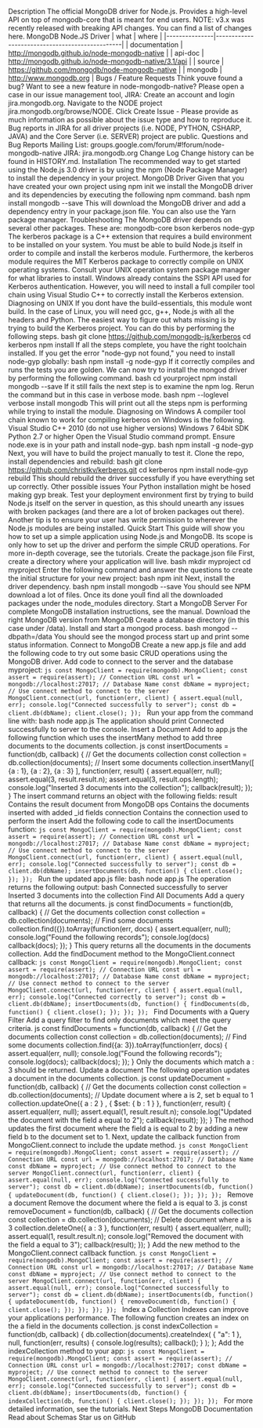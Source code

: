 Description The official MongoDB driver for Node.js. Provides a high-level API on top of mongodb-core that is meant for end users. NOTE: v3.x was recently released with breaking API changes. You can find a list of changes here. MongoDB Node.JS Driver | what | where | |---------------|------------------------------------------------| | documentation | http://mongodb.github.io/node-mongodb-native | | api-doc | http://mongodb.github.io/node-mongodb-native/3.1/api | | source | https://github.com/mongodb/node-mongodb-native | | mongodb | http://www.mongodb.org | Bugs / Feature Requests Think youve found a bug? Want to see a new feature in node-mongodb-native? Please open a case in our issue management tool, JIRA: Create an account and login jira.mongodb.org. Navigate to the NODE project jira.mongodb.org/browse/NODE. Click Create Issue - Please provide as much information as possible about the issue type and how to reproduce it. Bug reports in JIRA for all driver projects (i.e. NODE, PYTHON, CSHARP, JAVA) and the Core Server (i.e. SERVER) project are public. Questions and Bug Reports Mailing List: groups.google.com/forum/#!forum/node-mongodb-native JIRA: jira.mongodb.org Change Log Change history can be found in HISTORY.md. Installation The recommended way to get started using the Node.js 3.0 driver is by using the npm (Node Package Manager) to install the dependency in your project. MongoDB Driver Given that you have created your own project using npm init we install the MongoDB driver and its dependencies by executing the following npm command. bash npm install mongodb --save This will download the MongoDB driver and add a dependency entry in your package.json file. You can also use the Yarn package manager. Troubleshooting The MongoDB driver depends on several other packages. These are: mongodb-core bson kerberos node-gyp The kerberos package is a C++ extension that requires a build environment to be installed on your system. You must be able to build Node.js itself in order to compile and install the kerberos module. Furthermore, the kerberos module requires the MIT Kerberos package to correctly compile on UNIX operating systems. Consult your UNIX operation system package manager for what libraries to install. Windows already contains the SSPI API used for Kerberos authentication. However, you will need to install a full compiler tool chain using Visual Studio C++ to correctly install the Kerberos extension. Diagnosing on UNIX If you dont have the build-essentials, this module wont build. In the case of Linux, you will need gcc, g++, Node.js with all the headers and Python. The easiest way to figure out whats missing is by trying to build the Kerberos project. You can do this by performing the following steps. bash git clone https://github.com/mongodb-js/kerberos cd kerberos npm install If all the steps complete, you have the right toolchain installed. If you get the error "node-gyp not found," you need to install node-gyp globally: bash npm install -g node-gyp If it correctly compiles and runs the tests you are golden. We can now try to install the mongod driver by performing the following command. bash cd yourproject npm install mongodb --save If it still fails the next step is to examine the npm log. Rerun the command but in this case in verbose mode. bash npm --loglevel verbose install mongodb This will print out all the steps npm is performing while trying to install the module. Diagnosing on Windows A compiler tool chain known to work for compiling kerberos on Windows is the following. Visual Studio C++ 2010 (do not use higher versions) Windows 7 64bit SDK Python 2.7 or higher Open the Visual Studio command prompt. Ensure node.exe is in your path and install node-gyp. bash npm install -g node-gyp Next, you will have to build the project manually to test it. Clone the repo, install dependencies and rebuild: bash git clone https://github.com/christkv/kerberos.git cd kerberos npm install node-gyp rebuild This should rebuild the driver successfully if you have everything set up correctly. Other possible issues Your Python installation might be hosed making gyp break. Test your deployment environment first by trying to build Node.js itself on the server in question, as this should unearth any issues with broken packages (and there are a lot of broken packages out there). Another tip is to ensure your user has write permission to wherever the Node.js modules are being installed. Quick Start This guide will show you how to set up a simple application using Node.js and MongoDB. Its scope is only how to set up the driver and perform the simple CRUD operations. For more in-depth coverage, see the tutorials. Create the package.json file First, create a directory where your application will live. bash mkdir myproject cd myproject Enter the following command and answer the questions to create the initial structure for your new project: bash npm init Next, install the driver dependency. bash npm install mongodb --save You should see NPM download a lot of files. Once its done youll find all the downloaded packages under the node_modules directory. Start a MongoDB Server For complete MongoDB installation instructions, see the manual. Download the right MongoDB version from MongoDB Create a database directory (in this case under /data). Install and start a mongod process. bash mongod --dbpath=/data You should see the mongod process start up and print some status information. Connect to MongoDB Create a new app.js file and add the following code to try out some basic CRUD operations using the MongoDB driver. Add code to connect to the server and the database myproject: ```js const MongoClient = require(mongodb).MongoClient; const assert = require(assert); // Connection URL const url = mongodb://localhost:27017; // Database Name const dbName = myproject; // Use connect method to connect to the server MongoClient.connect(url, function(err, client) { assert.equal(null, err); console.log("Connected successfully to server"); const db = client.db(dbName); client.close(); }); ``` Run your app from the command line with: bash node app.js The application should print Connected successfully to server to the console. Insert a Document Add to app.js the following function which uses the insertMany method to add three documents to the documents collection. js const insertDocuments = function(db, callback) { // Get the documents collection const collection = db.collection(documents); // Insert some documents collection.insertMany([ {a : 1}, {a : 2}, {a : 3} ], function(err, result) { assert.equal(err, null); assert.equal(3, result.result.n); assert.equal(3, result.ops.length); console.log("Inserted 3 documents into the collection"); callback(result); }); } The insert command returns an object with the following fields: result Contains the result document from MongoDB ops Contains the documents inserted with added _id fields connection Contains the connection used to perform the insert Add the following code to call the insertDocuments function: ```js const MongoClient = require(mongodb).MongoClient; const assert = require(assert); // Connection URL const url = mongodb://localhost:27017; // Database Name const dbName = myproject; // Use connect method to connect to the server MongoClient.connect(url, function(err, client) { assert.equal(null, err); console.log("Connected successfully to server"); const db = client.db(dbName); insertDocuments(db, function() { client.close(); }); }); ``` Run the updated app.js file: bash node app.js The operation returns the following output: bash Connected successfully to server Inserted 3 documents into the collection Find All Documents Add a query that returns all the documents. js const findDocuments = function(db, callback) { // Get the documents collection const collection = db.collection(documents); // Find some documents collection.find({}).toArray(function(err, docs) { assert.equal(err, null); console.log("Found the following records"); console.log(docs) callback(docs); }); } This query returns all the documents in the documents collection. Add the findDocument method to the MongoClient.connect callback: ```js const MongoClient = require(mongodb).MongoClient; const assert = require(assert); // Connection URL const url = mongodb://localhost:27017; // Database Name const dbName = myproject; // Use connect method to connect to the server MongoClient.connect(url, function(err, client) { assert.equal(null, err); console.log("Connected correctly to server"); const db = client.db(dbName); insertDocuments(db, function() { findDocuments(db, function() { client.close(); }); }); }); ``` Find Documents with a Query Filter Add a query filter to find only documents which meet the query criteria. js const findDocuments = function(db, callback) { // Get the documents collection const collection = db.collection(documents); // Find some documents collection.find({a: 3}).toArray(function(err, docs) { assert.equal(err, null); console.log("Found the following records"); console.log(docs); callback(docs); }); } Only the documents which match a : 3 should be returned. Update a document The following operation updates a document in the documents collection. js const updateDocument = function(db, callback) { // Get the documents collection const collection = db.collection(documents); // Update document where a is 2, set b equal to 1 collection.updateOne({ a : 2 } , { $set: { b : 1 } }, function(err, result) { assert.equal(err, null); assert.equal(1, result.result.n); console.log("Updated the document with the field a equal to 2"); callback(result); }); } The method updates the first document where the field a is equal to 2 by adding a new field b to the document set to 1. Next, update the callback function from MongoClient.connect to include the update method. ```js const MongoClient = require(mongodb).MongoClient; const assert = require(assert); // Connection URL const url = mongodb://localhost:27017; // Database Name const dbName = myproject; // Use connect method to connect to the server MongoClient.connect(url, function(err, client) { assert.equal(null, err); console.log("Connected successfully to server"); const db = client.db(dbName); insertDocuments(db, function() { updateDocument(db, function() { client.close(); }); }); }); ``` Remove a document Remove the document where the field a is equal to 3. js const removeDocument = function(db, callback) { // Get the documents collection const collection = db.collection(documents); // Delete document where a is 3 collection.deleteOne({ a : 3 }, function(err, result) { assert.equal(err, null); assert.equal(1, result.result.n); console.log("Removed the document with the field a equal to 3"); callback(result); }); } Add the new method to the MongoClient.connect callback function. ```js const MongoClient = require(mongodb).MongoClient; const assert = require(assert); // Connection URL const url = mongodb://localhost:27017; // Database Name const dbName = myproject; // Use connect method to connect to the server MongoClient.connect(url, function(err, client) { assert.equal(null, err); console.log("Connected successfully to server"); const db = client.db(dbName); insertDocuments(db, function() { updateDocument(db, function() { removeDocument(db, function() { client.close(); }); }); }); }); ``` Index a Collection Indexes can improve your applications performance. The following function creates an index on the a field in the documents collection. js const indexCollection = function(db, callback) { db.collection(documents).createIndex( { "a": 1 }, null, function(err, results) { console.log(results); callback(); } ); }; Add the indexCollection method to your app: ```js const MongoClient = require(mongodb).MongoClient; const assert = require(assert); // Connection URL const url = mongodb://localhost:27017; const dbName = myproject; // Use connect method to connect to the server MongoClient.connect(url, function(err, client) { assert.equal(null, err); console.log("Connected successfully to server"); const db = client.db(dbName); insertDocuments(db, function() { indexCollection(db, function() { client.close(); }); }); }); ``` For more detailed information, see the tutorials. Next Steps MongoDB Documentation Read about Schemas Star us on GitHub